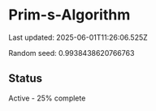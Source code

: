 # Prim-s-Algorithm

Last updated: 2025-06-01T11:26:06.525Z

Random seed: 0.9938438620766763

## Status

Active - 25% complete